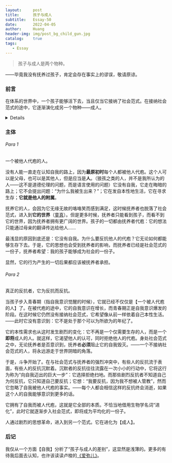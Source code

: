```yaml
---
layout:     post
title:      孩子与成人
subtitle:   Essay-50
date:       2022-04-05
author:     Huang
header-img: img/post_bg_child_gun.jpg
catalog:    true
tags:
   - Essay
---
```


> 孩子与成人是两个物种。

——毕竟我没有抚养过孩子，肯定会存在事实上的谬误，敬请原谅。

### 前言

在体系的世界中，一个孩子能够活下去，当且仅当它接纳了社会范式。在接纳社会范式的途中，它逐渐演化成另一个物种——成人。

<details>物种：本处的物种不是生物学含义上的物种，而是我语言匮乏引起的语言误用。我实在是找不到另一个好的词语去表达我的想法了。<br/>它：它指孩子，为了不区分性别，同时展现我的看法，并无恶意。</details>

### 主体

###### Para 1

一个被他人代庖的人。

没有人能一直走在认知自我的路上，因为**最原初时**每个人都被他人代庖。这个人可以是父母，也可以是其他人，但是应当是**人**。（狼孩之类的人，并不是我所认为的人——这不是道德伦理的问题，而是语言使用的问题）它没有自我，它走在晦暗的路上；它不会提出问题：“为什么我被生出来？”；它在发自本性地生活，它在寻求生存；**它就是他人的附属**。

抚养它的人，会因为它无缘无故的咯咯笑而感到满足，这时候抚养者也脱落了社会范式，进入到**它的世界**（[童真](https://xn--29s704loyd.com/2021/06/01/Essay-9/)）。但是更多时候，抚养者只能看到孩子，而看不到它的世界，因为抚养者拥有更广阔的世界。孩子的一切都由抚养者代庖：它的想法只能通过母亲的翻译传达给他人……

最浅显的原因到底还是：它没有自我。为什么要反抗他人的代庖？它无论如何都能够生存下去。于是，它的思想也会受到抚养者的影响，而抚养者已经是社会范式的一份子，抚养者希望：我的孩子能够成为社会的一份子。

显然，它的行为产生的一切后果都应该被抚养者承担。

###### Para 2

真正的反抗者，它为反抗而反抗。

当孩子步入青春期（指自我意识觉醒的时候），它就已经不仅仅是【一个被人代庖的人】了。在被代庖的途中，它的自我意识在增长，而青春期正是自我意识爆发的阶段。在这时候它仍然没有接纳社会范式，它希望像从前一样依着自己本性生活。——此时它没有意识到：它不是处于那个可以为所欲为的年纪了。

它的本性需求也从这时发生剧烈的变化：它不再是一个仅需要生存的人，而是一个**即将**成人的人。就这样，它渴望他人的认可，同时拒绝他人的代庖。身处社会范式之中，无论抚养者是否意识到，抚养者**必须**阻止它的自我毁灭。——一个不接纳社会范式的人，将永远游走于世界阴暗的角落。

于是，斗争开始了。在与社会范式与抚养者的强烈冲突中，有些人的反抗流于表面，有些人的反抗沉默着。沉默者的反抗往往流露在一次小小的行动中，它将这行为称为“向自我迈出的巨大一步”：它选择拒绝扫地。而那些剧烈反抗者不知道自己为何反抗，它只知道自己要反抗；它想：“我要反抗，因为我不想被人管教”，然而它忽略了自我被他人代庖的事实。——每个人都会相信这样的反抗终会消逝，如果这个人的自我能够意识到更多的话。

它拥有了自我而被人代庖，这就是它全部的本质。不恰当地借用生物学名词“进化”，此时它就逐渐步入社会范式，即将成为平均化的一份子。

人通过剧烈的思想革命，进入到另一个范式。它在进化为【成人】。

### 后记

我仅从一个方面【自我】分析了“孩子与成人的差别”，这显然是浅薄的。更多的有待我后面去认知，也许该读读卢梭的[《爱弥儿》](https://book.douban.com/subject/1022318/)。
